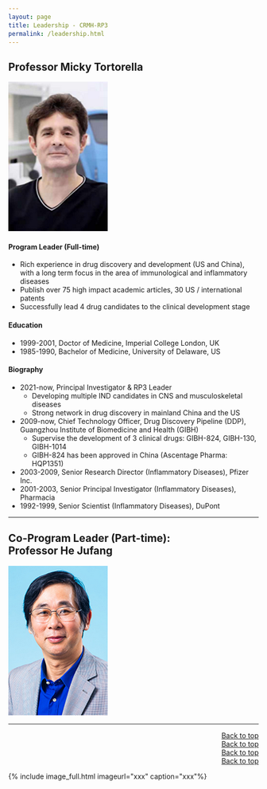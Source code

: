 ```yaml
---
layout: page
title: Leadership - CRMH-RP3
permalink: /leadership.html
---
```


## Professor Micky Tortorella

![image-20230908212336823](https://raw.githubusercontent.com/tosingfung/images/master/image-20230908212336823.png)

#### Program Leader (Full-time)

- Rich experience in drug discovery and development (US and China), with a long term focus in the area of immunological and inflammatory diseases
- Publish over 75 high impact academic articles, 30 US / international patents
- Successfully lead 4 drug candidates to the clinical development stage 

#### Education

- 1999-2001, Doctor of Medicine, Imperial College London, UK
- 1985-1990, Bachelor of Medicine, University of Delaware, US

#### Biography

- 2021-now, Principal Investigator & RP3 Leader
  - Developing multiple IND candidates in CNS and musculoskeletal diseases
  - Strong network in drug discovery in mainland China and the US
- 2009-now, Chief Technology Officer, Drug Discovery Pipeline (DDP), Guangzhou Institute of Biomedicine and Health (GIBH)
  - Supervise the development of 3 clinical drugs: GIBH-824, GIBH-130, GIBH-1014
  - GIBH-824 has been approved in China (Ascentage Pharma: HQP1351)
- 2003-2009, Senior Research Director (Inflammatory Diseases), Pfizer Inc. 
- 2001-2003, Senior Principal Investigator (Inflammatory Diseases), Pharmacia
- 1992-1999, Senior Scientist (Inflammatory Diseases), DuPont






---

<h2>Co-Program Leader (Part-time):</br>Professor He Jufang </h2>

![image-20230908212139265](https://raw.githubusercontent.com/tosingfung/images/master/image-20230908212139265.png)



---





















<div style="text-align:right"><a href="#page">Back to top</a></div>









<div style="text-align:right"><a href="#page">Back to top</a></div>







<div style="text-align:right"><a href="#page">Back to top</a></div>







<div style="text-align:right"><a href="#page">Back to top</a></div>





{% include image_full.html imageurl="xxx" caption="xxx"%}
